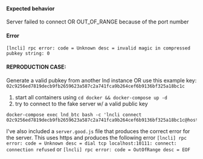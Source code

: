 #### Expected behavior

Server failed to connect OR OUT_OF_RANGE because of the port number

#### Error

`[lncli] rpc error: code = Unknown desc = invalid magic in compressed pubkey string: 0`

#### REPRODUCTION CASE:

Generate a valid pubkey from another lnd instance OR use this example key: `02c9256ed7819decb9fb2659623a587c2a741fca9b264cef6b9136bf325a18bc1c`

1. start all containers using `cd docker && docker-compose up -d`
2. try to connect to the fake server w/ a valid public key


```
docker-compose exec lnd_btc bash -c 'lncli connect 02c9256ed7819decb9fb2659623a587c2a741fca9b264cef6b9136bf325a18bc1c@host.docker.internal:3000'
```


I've also included a `server.good.js` file that produces the correct error for the server. This uses https and produces the following error `[lncli] rpc error: code = Unknown desc = dial tcp localhost:10111: connect: connection refused` or `[lncli] rpc error: code = OutOfRange desc = EOF`
